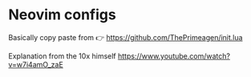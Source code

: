 # Neovim configs

Basically copy paste from
👉 https://github.com/ThePrimeagen/init.lua

Explanation from the 10x himself https://www.youtube.com/watch?v=w7i4amO_zaE

